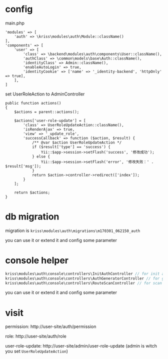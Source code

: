 # config

main.php

    'modules' => [
        'auth' => \kriss\modules\auth\Module::className()
    ],
    'components' => [
        'user' => [
            'class' => \backend\modules\auth\components\User::className(),
            'authClass' => \common\models\base\Auth::className(),
            'identityClass' => Admin::className(),
            'enableAutoLogin' => true,
            'identityCookie' => ['name' => '_identity-backend', 'httpOnly' => true],
        ],
    ]
    
set UserRoleAction to AdminController

    public function actions()
    {
        $actions = parent::actions();

        $actions['user-role-update'] = [
            'class' => UserRoleUpdateAction::className(),
            'isRenderAjax' => true,
            'view' => '_update_role',
            'successCallback' => function ($action, $result) {
                /** @var $action UserRoleUpdateAction */
                if ($result['type'] == 'success') {
                    Yii::$app->session->setFlash('success', '修改成功');
                } else {
                    Yii::$app->session->setFlash('error', '修改失败：' . $result['msg']);
                }
                return $action->controller->redirect(['index']);
            }
        ];

        return $actions;
    }

# db migration

migration is ```kriss\modules\auth\migrations\m170301_062150_auth```

you can use it or extend it and config some parameter

# console helper

```php
kriss\modules\auth\console\controllers\InitAuthController // for init auth and role
kriss\modules\auth\console\controllers\AuthGeneratorController // for generate auth with auth-config.php
kriss\modules\auth\console\controllers\RouteScanController // for scan all routes and generate file auth-config.php
```

you can use it or extend it and config some parameter

# visit

permission: http://user-site/auth/permission

role: http://user-site/auth/role

user-role-update:  http://user-site/admin/user-role-update (admin is witch you set ```UserRoleUpdateAction```)
